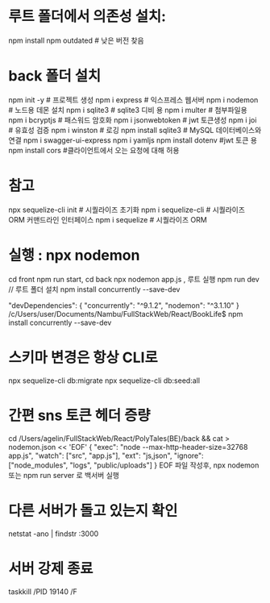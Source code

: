 # 루트 폴더에서 의존성 설치:

npm install
npm outdated # 낮은 버전 찾음

# back 폴더 설치

npm init -y # 프로젝트 생성
npm i express # 익스프레스 웹서버
npm i nodemon # 노드용 데몬 설치
npm i sqlite3 # sqlite3 디비 용
npm i multer # 첨부파일용
npm i bcryptjs # 패스워드 암호화
npm i jsonwebtoken # jwt 토큰생성
npm i joi # 유효성 검증
npm i winston # 로깅
npm install sqlite3 # MySQL 데이터베이스와 연결
npm i swagger-ui-express
npm i yamljs
npm install dotenv #jwt 토큰 용
npm install cors #클라이언트에서 오는 요청에 대해 허용

# 참고

npx sequelize-cli init # 시퀄라이즈 초기화
npm i sequelize-cli # 시퀄라이즈 ORM 커맨드라인 인터페이스
npm i sequelize # 시퀄라이즈 ORM

# 실행 : npx nodemon

cd front npm run start, cd back npx nodemon app.js , 루트 실행 npm run dev
// 루트 폴더 설치 npm install concurrently --save-dev

"devDependencies": {
"concurrently": "^9.1.2",
"nodemon": "^3.1.10"
}
/c/Users/user/Documents/Nambu/FullStackWeb/React/BookLife$ npm install concurrently --save-dev


# 스키마 변경은 항상 CLI로
npx sequelize-cli db:migrate
npx sequelize-cli db:seed:all

# 간편 sns 토큰 헤더 증량
cd /Users/agelin/FullStackWeb/React/PolyTales\(BE\)/back && cat > nodemon.json << 'EOF'
{
  "exec": "node --max-http-header-size=32768 app.js",
  "watch": ["src", "app.js"],
  "ext": "js,json",
  "ignore": ["node_modules", "logs", "public/uploads"]
}
EOF
파일 작성후, npx nodemon 또는 npm run server 로 백서버 실행

# 다른 서버가 돌고 있는지 확인
netstat -ano | findstr :3000
# 서버 강제 종료
taskkill /PID 19140 /F